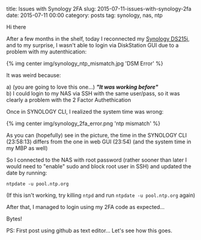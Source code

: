 title: Issues with Synology 2FA
slug: 2015-07-11-issues-with-synology-2fa
date: 2015-07-11 00:00
category: posts
tag: synology, nas, ntp

Hi there

After a few months in the shelf, today I reconnected my [Synology DS215j](https://www.synology.com/en-global/products/DS215j), and to my surprise, I wasn't able to login via DiskStation GUI due to a problem with my autenthication:

{% img center img/synology_ntp_mismatch.jpg 'DSM Error' %}

It was weird because:

  a) (you are going to love this one...) ***"It was working before"***  
  b) I could login to my NAS via SSH with the same user/pass, so it was clearly a problem with the 2 Factor Authethication

Once in SYNOLOGY CLI, I realized the system time was wrong:

{% img center img/synology_2fa_error.png 'ntp mismatch' %}

As you can (hopefully) see in the picture, the time in the SYNOLOGY CLI (23:58:13) differs from the one in web GUI (23:54) (and the system time in my MBP as well)

So I connected to the NAS with root password (rather sooner than later I would need to "enable" sudo and block root user in SSH) and updated the date by running:

```
ntpdate -u pool.ntp.org
```

(If this isn't working, try killing ```ntpd``` and run ```ntpdate -u pool.ntp.org``` again)

After that, I managed to login using my 2FA code as expected... 

Bytes!

PS: First post using github as text editor... Let's see how this goes.
